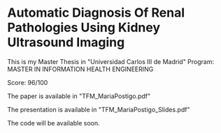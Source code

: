# Automatic Diagnosis Of Renal Pathologies Using Kidney Ultrasound Imaging

This is my Master Thesis in "Universidad Carlos III de Madrid"
Program: MASTER IN INFORMATION HEALTH ENGINEERING

Score: 96/100

The paper is available in "TFM_MariaPostigo.pdf"

The presentation is available in "TFM_MariaPostigo_Slides.pdf"

The code will be available soon.
